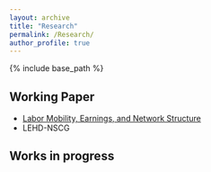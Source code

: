 ```yaml
---
layout: archive
title: "Research"
permalink: /Research/
author_profile: true
---
```


{% include base_path %}


## Working Paper
* [Labor Mobility, Earnings, and Network Structure](https://SteveShelnanMa.github.io/workingpaper/LMENS.pdf)
* LEHD-NSCG

## Works in progress
  
